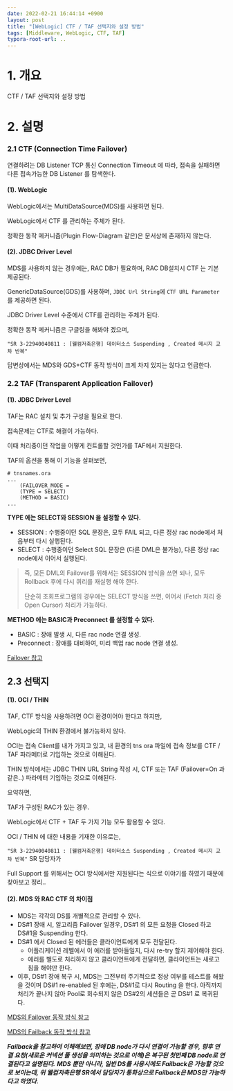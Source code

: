 ```yaml
---
date: 2022-02-21 16:44:14 +0900
layout: post
title: "[WebLogic] CTF / TAF 선택지와 설정 방법"
tags: [Middleware, WebLogic, CTF, TAF]
typora-root-url: ..
---
```


# 1. 개요

CTF / TAF 선택지와 설정 방법




# 2. 설명

### 2.1 CTF (Connection Time Failover)

연결하려는 DB Listener TCP 통신 Connection Timeout 에 따라, 접속을 실패하면 다른 접속가능한 DB Listener 를 탐색한다.



#### (1). WebLogic

WebLogic에서는 MultiDataSource(MDS)를 사용하면 된다.

WebLogic에서 CTF 를 관리하는 주체가 된다.

정확한 동작 메커니즘(Plugin Flow-Diagram 같은)은 문서상에 존재하지 않는다.



#### (2). JDBC Driver Level

MDS를 사용하지 않는 경우에는, RAC DB가 필요하며, RAC DB설치시 CTF 는 기본 제공된다.

GenericDataSource(GDS)를 사용하며, `JDBC Url String`에 `CTF URL Parameter`를 제공하면 된다.

JDBC Driver Level 수준에서 CTF를 관리하는 주체가 된다.

정확한 동작 메커니즘은 구글링을 해봐야 겠으며,

`"SR 3-22940040811 : [웰컴저축은행] 데이터소스 Suspending , Created 메시지 교차 반복"`

답변상에서는 MDS와 GDS+CTF 동작 방식이 크게 차지 있지는 않다고 언급한다.



### 2.2 TAF (Transparent Application Failover)

#### (1). JDBC Driver Level

TAF는 RAC 설치 및 추가 구성을 필요로 한다.



접속문제는 CTF로 해결이 가능하다.

이때 처리중이던 작업을 어떻게 컨트롤할 것인가를 TAF에서 지원한다.

TAF의 옵션을 통해 이 기능을 살펴보면,

```
# tnsnames.ora
...
    (FAILOVER_MODE =
    (TYPE = SELECT)
    (METHOD = BASIC)
...
```



**TYPE 에는 SELECT와 SESSION 을 설정할 수 있다.**

* SESSION : 수행중이던 SQL 문장은, 모두 FAIL 되고, 다른 정상 rac node에서 처음부터 다시 실행된다.
* SELECT : 수행중이던 Select SQL 문장은 (다른 DML은 불가능), 다른 정상 rac node에서 이어서 실행된다.

> 즉, 모든 DML의 Failover를 위해서는 SESSION 방식을 쓰면 되나, 모두 Rollback 후에 다시 쿼리를 재실행 해야 한다.
>
> 단순히 조회프로그램의 경우에는 SELECT 방식을 쓰면, 이어서 (Fetch 처리 중 Open Cursor) 처리가 가능하다.



**METHOD 에는 BASIC과 Preconnect 를 설정할 수 있다.**

* BASIC : 장애 발생 시, 다른 rac node 연결 생성.
* Preconnect : 장애를 대비하여, 미리 백업 rac node 연결 생성.



[Failover 참고]( https://docs.oracle.com/database/121/RACAD/GUID-DEF850F6-27E9-428E-B8FC-530230D78AD2.htm#RACAD8268)



## 2.3 선택지

#### (1). OCI / THIN

TAF, CTF 방식을 사용하려면 OCI 환경이어야 한다고 하지만,

WebLogic의 THIN 환경에서 불가능하지 않다.



OCI는 접속 Client를 내가 가지고 있고, 내 환경의 tns ora 파일에 접속 정보를 CTF / TAF 파라메터로 기입하는 것으로 이해된다.

THIN 방식에서는 JDBC THIN URL String 작성 시, CTF 또는 TAF (Failover=On 과 같은..) 파라메터 기입하는 것으로 이해된다.



요약하면,

TAF가 구성된 RAC가 있는 경우.

WebLogic에서 CTF + TAF 두 가지 기능 모두 활용할 수 있다.



OCI / THIN 에 대한 내용을 기재한 이유로는,

`"SR 3-22940040811 : [웰컴저축은행] 데이터소스 Suspending , Created 메시지 교차 반복"` SR 담당자가

Full Support 를 위해서는 OCI 방식에서만 지원된다는 식으로 이야기를 하였기 때문에 찾아보고 정리..



#### (2). MDS 와 RAC CTF 의 차이점

* MDS는 각각의 DS를 개별적으로 관리할 수 있다.
* DS#1 장애 시, 알고리즘 Failover 일경우, DS#1 의 모든 요청을 Closed 하고 DS#1을 Suspending 한다.
* DS#1 에서 Closed 된 에러들은 클라이언트에게 모두 전달된다.
  * 어플리케이션 레벨에서 이 에러를 받아들일지, 다시 re-try 할지 제어해야 한다.
  * 에러를 별도로 처리하지 않고 클라이언트에게 전달하면, 클라이언트는 새로고침을 해야만 한다.
* 이후, DS#1 장애 복구 시, MDS는 그전부터 주기적으로 정상 여부를 테스트를 해왔을 것이며
  DS#1 re-enabled 된 후에는, DS#1로 다시 Routing 을 한다.
  아직까지 처리가 끝나지 않아 Pool로 회수되지 않은 DS#2의 세션들은
  곧 DS#1 로 복귀된다.



[MDS의 Failover 동작 방식 참고](https://docs.oracle.com/middleware/1213/wls/JDBCA/jdbc_multidatasources.htm#JDBCA224)

[MDS의 Failback 동작 방식 참고](https://docs.oracle.com/middleware/1213/wls/JDBCA/jdbc_multidatasources.htm#JDBCA228)



***Failback을 참고하여 이해해보면, 장애 DB node가 다시 연결이 가능할 경우, 향후 연결 요청(새로운 커넥션 풀 생성을 의미하는 것으로 이해)은 복구된 첫번째 DB node로 연결된다고 설명된다.***
***MDS 뿐만 아니라, 일반 DS를 사용시에도 Failback은 가능할 것으로 보이는데, 위 웰컴저축은행 SR에서 담당자가 통화상으로 Failback은 MDS만 가능하다고 하였다.***
